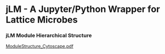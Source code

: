 # jLM - A Jupyter/Python Wrapper for Lattice Microbes #

### jLM Module Hierarchical Structure ###
[ModuleStructure_Cytoscape.pdf](https://github.com/user-attachments/files/21581620/ModuleStructure_Cytoscape.pdf)
